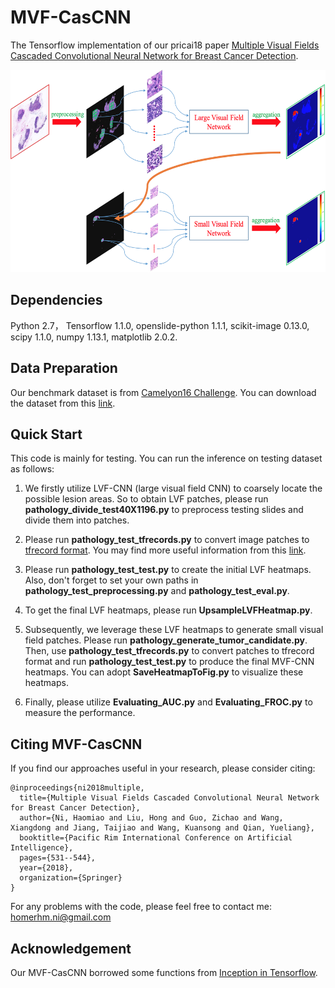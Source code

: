 MVF-CasCNN
====

The Tensorflow implementation of our pricai18 paper [Multiple Visual Fields Cascaded Convolutional 
Neural Network for Breast Cancer Detection](https://link.springer.com/chapter/10.1007/978-3-319-97304-3_41).

<div align=center><img src="examples/overview.jpg" width="568px" height="324px"/></div>

Dependencies
----
Python 2.7， Tensorflow 1.1.0, openslide-python 1.1.1, scikit-image 0.13.0, scipy 1.1.0, numpy 1.13.1, matplotlib 2.0.2.

Data Preparation
----
Our benchmark dataset is from [Camelyon16 Challenge](https://camelyon16.grand-challenge.org/). You can download the dataset from this [link](https://camelyon16.grand-challenge.org/Download/).

Quick Start
----
This code is mainly for testing. You can run the inference on testing dataset as follows:
1. We firstly utilize LVF-CNN (large visual field CNN) to coarsely locate the possible lesion areas. So to obtain LVF patches, please run **pathology_divide_test40X1196.py** to preprocess testing slides and divide them into patches.

2. Please run **pathology_test_tfrecords.py** to convert image patches to [tfrecord format](https://www.tensorflow.org/api_guides/python/python_io). You may find more useful information from this [link](https://www.tensorflow.org/api_guides/python/reading_data).

3. Please run **pathology_test_test.py** to create the initial LVF heatmaps. Also, don't forget to set your own paths in **pathology_test_preprocessing.py** and **pathology_test_eval.py**. 

4. To get the final LVF heatmaps, please run **UpsampleLVFHeatmap.py**.

5. Subsequently, we leverage these LVF heatmaps to generate small visual field patches. Please run **pathology_generate_tumor_candidate.py**. Then, use **pathology_test_tfrecords.py** to convert patches to tfrecord format and run **pathology_test_test.py** to produce the final MVF-CNN heatmaps. You can adopt **SaveHeatmapToFig.py** to visualize these heatmaps.

6. Finally, please utilize **Evaluating_AUC.py** and **Evaluating_FROC.py** to measure the performance. 

Citing MVF-CasCNN
----
If you find our approaches useful in your research, please consider citing:
```
@inproceedings{ni2018multiple,
  title={Multiple Visual Fields Cascaded Convolutional Neural Network for Breast Cancer Detection},
  author={Ni, Haomiao and Liu, Hong and Guo, Zichao and Wang, Xiangdong and Jiang, Taijiao and Wang, Kuansong and Qian, Yueliang},
  booktitle={Pacific Rim International Conference on Artificial Intelligence},
  pages={531--544},
  year={2018},
  organization={Springer}
}
```
For any problems with the code, please feel free to contact me: homerhm.ni@gmail.com

Acknowledgement
----
Our MVF-CasCNN borrowed some functions from [Inception in Tensorflow](https://github.com/tensorflow/models/tree/master/research/inception).
